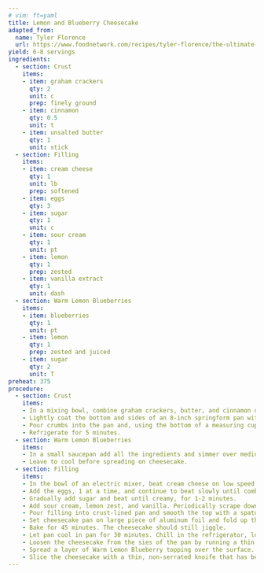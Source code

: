 ```yaml
---
# vim: ft=yaml
title: Lemon and Blueberry Cheesecake
adapted_from:
  name: Tyler Florence
  url: https://www.foodnetwork.com/recipes/tyler-florence/the-ultimate-cheesecake-recipe-1914053
yield: 6-8 servings
ingredients:
  - section: Crust
    items:
    - item: graham crackers
      qty: 2 
      unit: c
      prep: finely ground
    - item: cinnamon
      qty: 0.5
      unit: t
    - item: unsalted butter
      qty: 1
      unit: stick
  - section: Filling
    items:
    - item: cream cheese
      qty: 1
      unit: lb
      prep: softened
    - item: eggs
      qty: 3
    - item: sugar
      qty: 1
      unit: c
    - item: sour cream
      qty: 1
      unit: pt
    - item: lemon
      qty: 1
      prep: zested
    - item: vanilla extract
      qty: 1
      unit: dash
  - section: Warm Lemon Blueberries
    items:
    - item: blueberries
      qty: 1
      unit: pt
    - item: lemon
      qty: 1
      prep: zested and juiced
    - item: sugar
      qty: 2
      unit: T
preheat: 375
procedure:
  - section: Crust
    items:
    - In a mixing bowl, combine graham crackers, butter, and cinnamon until evenly moistened. 
    - Lightly coat the bottom and sides of an 8-inch springform pan with non-stick cooking spray.
    - Pour crumbs into the pan and, using the bottom of a measuring cup or smooth bottom of a glass, press the crumbs down into the base and 1-inch up the sides.
    - Refrigerate for 5 minutes.
  - section: Warm Lemon Blueberries
    items:
    - In a small saucepan add all the ingredients and simmer over medium heat for 5 minutes or so until the fruit begins to break down slightly.
    - Leave to cool before spreading on cheesecake.
  - section: Filling  
    items:
    - In the bowl of an electric mixer, beat cream cheese on low speed for 1 minute until smooth and free of any lumps.
    - Add the eggs, 1 at a time, and continue to beat slowly until combined.
    - Gradually add sugar and beat until creamy, for 1-2 minutes.
    - Add sour cream, lemon zest, and vanilla. Periodically scrape down the sides of the bowl and beaters. The batter should be well-mixed but not over-beted. 
    - Pour filling into crust-lined pan and smooth the top with a spatula. 
    - Set cheesecake pan on large piece of aluminum foil and fold up the sides around ti. Place cake pan in a large roasing pan. Pour boiling water into the roasting pan until the water is about halfwy  up the sides of the cheeesecake pan. Te 
    - Bake for 45 minutes. The cheesecake should still jiggle. 
    - Let pan cool in pan for 30 minutes. Chill in the refrigerator, loosely covered, for at least 4 hours. 
    - Loosen the cheesecake from the sies of the pan by running a thin metal spatula around the inside rim. Unmold and transfer to a cake polate.
    - Spread a layer of Warm Lemon Blueberry topping over the surface.
    - Slice the cheesecake with a thin, non-serrated knoife that has been dipped in hot water. Wipe dry after each cut.
---
```

